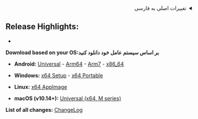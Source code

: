 <div dir="rtl" markdown=1>
<details>
<summary>تغییرات اصلی به فارسی</summary>
- 
- 
-
</details>
</div>

**Release Highlights:**
- 
- 



**Download based on your OS:بر اساس سیستم عامل خود دانلود کنید**
</div>

- **Android:** [Universal](https://github.com/hiddify/hiddify-next/releases/download/RELEASE_TAG/hiddify-android-universal.apk) - [Arm64](https://github.com/hiddify/hiddify-next/releases/download/RELEASE_TAG/hiddify-android-arm64.apk) - [Arm7](https://github.com/hiddify/hiddify-next/releases/download/RELEASE_TAG/hiddify-android-arm7.apk) - [x86_64](https://github.com/hiddify/hiddify-next/releases/download/RELEASE_TAG/hiddify-android-x86_64.apk) 

- **Windows:** [x64 Setup](https://github.com/hiddify/hiddify-next/releases/download/RELEASE_TAG/hiddify-windows-x64-setup.zip) - [x64 Portable](https://github.com/hiddify/hiddify-next/releases/download/RELEASE_TAG/hiddify-windows-x64-portable.zip)

- **Linux:** [x64 AppImage](https://github.com/hiddify/hiddify-next/releases/download/RELEASE_TAG/hiddify-linux-x64.zip)

- **macOS (v10.14+):** [Universal (x64, M series)](https://github.com/hiddify/hiddify-next/releases/download/RELEASE_TAG/hiddify-macos-universal.zip)

**List of all changes:** [ChangeLog](https://github.com/hiddify/hiddify-next/blob/main/changelog.md)

